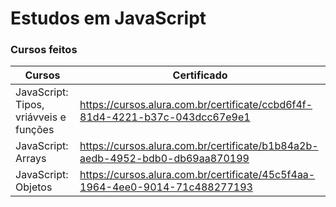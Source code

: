# Estudos em JavaScript

### Cursos feitos
| Cursos            | Certificado                                                      |
| ----------------- | ---------------------------------------------------------------- |
| JavaScript: Tipos, vriávveis e funções       | https://cursos.alura.com.br/certificate/ccbd6f4f-81d4-4221-b37c-043dcc67e9e1 |
| JavaScript: Arrays  | https://cursos.alura.com.br/certificate/b1b84a2b-aedb-4952-bdb0-db69aa870199 |
| JavaScript: Objetos | https://cursos.alura.com.br/certificate/45c5f4aa-1964-4ee0-9014-71c488277193 |



